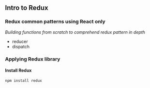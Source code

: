## Intro to Redux

### Redux common patterns using React only

*Building functions from scratch to comprehend redux pattern in depth*	
- reducer 
- dispatch

### Applying Redux library

#### Install Redux
```
npm install redux
```
